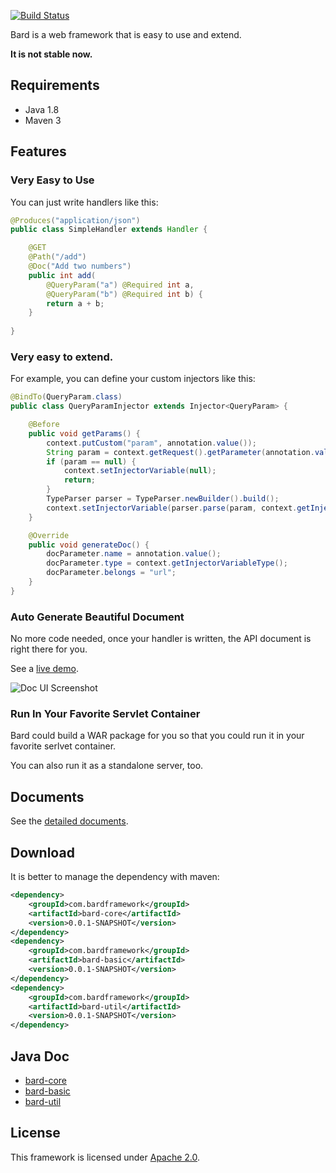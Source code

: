 [![Build Status](https://travis-ci.org/wb14123/bard.svg)](https://travis-ci.org/wb14123/bard)

Bard is a web framework that is easy to use and extend.

**It is not stable now.**

Requirements
---------------

* Java 1.8
* Maven 3

Features
---------------

### Very Easy to Use

You can just write handlers like this:

``` java
@Produces("application/json")
public class SimpleHandler extends Handler {

    @GET
    @Path("/add")
    @Doc("Add two numbers")
    public int add(
        @QueryParam("a") @Required int a,
        @QueryParam("b") @Required int b) {
        return a + b;
    }
    
}
```

### Very easy to extend.

For example, you can define your custom injectors like this:

``` java
@BindTo(QueryParam.class)
public class QueryParamInjector extends Injector<QueryParam> {

    @Before
    public void getParams() {
        context.putCustom("param", annotation.value());
        String param = context.getRequest().getParameter(annotation.value());
        if (param == null) {
            context.setInjectorVariable(null);
            return;
        }
        TypeParser parser = TypeParser.newBuilder().build();
        context.setInjectorVariable(parser.parse(param, context.getInjectorVariableType()));
    }

    @Override
    public void generateDoc() {
        docParameter.name = annotation.value();
        docParameter.type = context.getInjectorVariableType();
        docParameter.belongs = "url";
    }
}
```

### Auto Generate Beautiful Document

No more code needed, once your handler is written, the API document is right there for you.

See a [live demo](http://doc-ui.bardframework.com/).

![Doc UI Screenshot](https://cloud.githubusercontent.com/assets/1906051/4930305/5925bd98-6562-11e4-957d-e3ec17656f06.png)


### Run In Your Favorite Servlet Container

Bard could build a WAR package for you so that you could run it in your favorite serlvet container.

You can also run it as a standalone server, too.

Documents
--------------

See the [detailed documents](https://github.com/wb14123/bard/wiki).

Download
-------------

It is better to manage the dependency with maven:

``` xml
<dependency>
    <groupId>com.bardframework</groupId>
    <artifactId>bard-core</artifactId>
    <version>0.0.1-SNAPSHOT</version>
</dependency>
<dependency>
    <groupId>com.bardframework</groupId>
    <artifactId>bard-basic</artifactId>
    <version>0.0.1-SNAPSHOT</version>
</dependency>
<dependency>
    <groupId>com.bardframework</groupId>
    <artifactId>bard-util</artifactId>
    <version>0.0.1-SNAPSHOT</version>
</dependency>
```

Java Doc
--------------

+ [bard-core](http://jenkins.bardframework.com/job/Bard%20Framework%20Javadoc/com.bardframework$bard-core/javadoc/)
+ [bard-basic](http://jenkins.bardframework.com/job/Bard%20Framework%20Javadoc/com.bardframework$bard-basic/javadoc/)
+ [bard-util](http://jenkins.bardframework.com/job/Bard%20Framework%20Javadoc/com.bardframework$bard-util/javadoc/)

License
--------------

This framework is licensed under [Apache 2.0](http://www.apache.org/licenses/LICENSE-2.0.txt).



